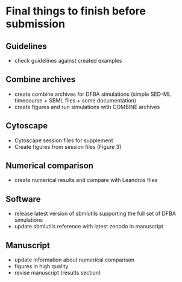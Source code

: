 # Final things to finish before submission

## Guidelines
- check guidelines against created examples

## Combine archives
- create combine archives for DFBA simulations (simple SED-ML timecourse + SBML files + some documentation)
- create figures and run simulations with COMBINE archives

## Cytoscape
- Cytoscape session files for supplement
- Create figures from session files (Figure 3)

## Numerical comparison
- create numerical results and compare with Leandros files

## Software
- release latest version of sbmlutils supporting the full set of DFBA simulations
- update sbmlutils reference with latest zenodo in manuscript

## Manuscript
- update information about numerical comparison
- figures in high quality
- revise manuscript (results section)
